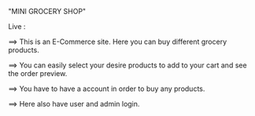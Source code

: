 "MINI GROCERY SHOP"
 
Live : 
 
==> This is an E-Commerce site. Here you can buy different grocery products.

==> You can easily select your desire products to add to your cart and see the order preview.

==> You have to have a account in order to buy any products.

==> Here also have user and admin login.
